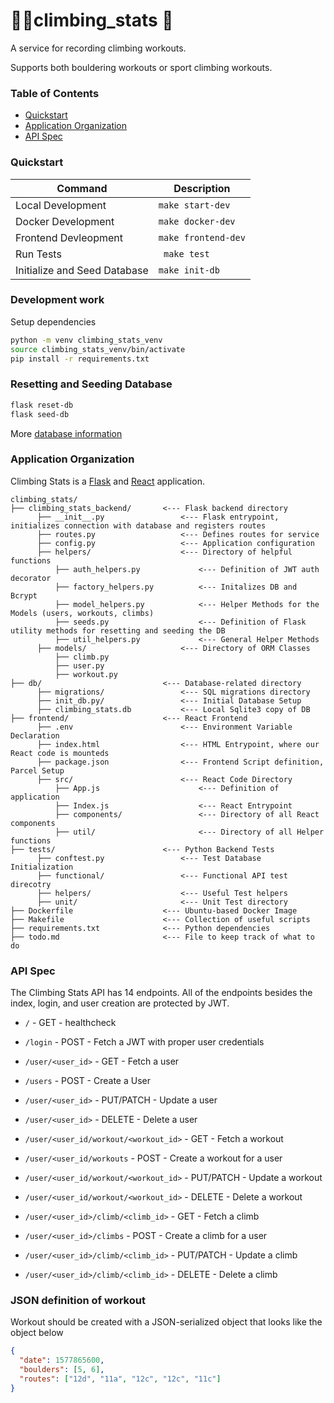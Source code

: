 # 🧗‍♀️climbing_stats 🧗

A service for recording climbing workouts.

Supports both bouldering workouts or sport climbing workouts.

### Table of Contents
* [Quickstart](#quickstart)
* [Application Organization](#application-organization)
* [API Spec](#api-spec)

### Quickstart


| Command       | Description   |
| ------------- |-------------|
| Local Development | ```make start-dev```| 
| Docker Development | ```make docker-dev``` |
| Frontend Devleopment | ``` make frontend-dev ``` |
| Run Tests | ``` make test``` |   
| Initialize and Seed Database | ``` make init-db ``` |   

### Development work

Setup dependencies

```bash
python -m venv climbing_stats_venv
source climbing_stats_venv/bin/activate
pip install -r requirements.txt
```

### Resetting and Seeding Database

```bash
flask reset-db 
flask seed-db
```

More [database information](db/README.md)

### Application Organization

Climbing Stats is a [Flask](https://flask.palletsprojects.com/en/1.1.x/) and [React](https://reactjs.org/) application.

```
climbing_stats/
├── climbing_stats_backend/       <--- Flask backend directory
      ├── __init__.py                 <--- Flask entrypoint, initializes connection with database and registers routes
      ├── routes.py                   <--- Defines routes for service
      ├── config.py                   <--- Application configuration
      ├── helpers/                    <--- Directory of helpful functions
          ├── auth_helpers.py             <--- Definition of JWT auth decorator
          ├── factory_helpers.py          <--- Initalizes DB and Bcrypt 
          ├── model_helpers.py            <--- Helper Methods for the Models (users, workouts, climbs)
          ├── seeds.py                    <--- Definition of Flask utility methods for resetting and seeding the DB
          ├── util_helpers.py             <--- General Helper Methods 
      ├── models/                     <--- Directory of ORM Classes
          ├── climb.py                    
          ├── user.py                     
          ├── workout.py                  
├── db/                           <--- Database-related directory
      ├── migrations/                 <--- SQL migrations directory
      ├── init_db.py/                 <--- Initial Database Setup
      ├── climbing_stats.db           <--- Local Sqlite3 copy of DB
├── frontend/                     <--- React Frontend
      ├── .env                        <--- Environment Variable Declaration
      ├── index.html                  <--- HTML Entrypoint, where our React code is mounteds
      ├── package.json                <--- Frontend Script definition, Parcel Setup
      ├── src/                        <--- React Code Directory
          ├── App.js                      <--- Definition of application 
          ├── Index.js                    <--- React Entrypoint
          ├── components/                 <--- Directory of all React components
          ├── util/                       <--- Directory of all Helper functions
├── tests/                        <--- Python Backend Tests
      ├── conftest.py                 <--- Test Database Initialization
      ├── functional/                 <--- Functional API test direcotry
      ├── helpers/                    <--- Useful Test helpers
      ├── unit/                       <--- Unit Test directory
├── Dockerfile                    <--- Ubuntu-based Docker Image
├── Makefile                      <--- Collection of useful scripts
├── requirements.txt              <--- Python dependencies
├── todo.md                       <--- File to keep track of what to do
```
### API Spec

The Climbing Stats API has 14 endpoints. All of the endpoints besides the index, login, and user creation are protected by JWT.

* `/` - GET - healthcheck
* `/login` - POST - Fetch a JWT with proper user credentials

* `/user/<user_id>` - GET - Fetch a user
* `/users` - POST - Create a User
* `/user/<user_id>` - PUT/PATCH - Update a user
* `/user/<user_id>` - DELETE - Delete a user

* `/user/<user_id/workout/<workout_id>` - GET - Fetch a workout
* `/user/<user_id/workouts` - POST - Create a workout for a user
* `/user/<user_id/workout/<workout_id>` - PUT/PATCH - Update a workout
* `/user/<user_id/workout/<workout_id>` - DELETE - Delete a workout

* `/user/<user_id>/climb/<climb_id>` - GET - Fetch a climb
* `/user/<user_id>/climbs` - POST - Create a climb for a user
* `/user/<user_id>/climb/<climb_id>` - PUT/PATCH - Update a climb
* `/user/<user_id>/climb/<climb_id>` - DELETE - Delete a climb

### JSON definition of workout

Workout should be created with a JSON-serialized object that looks like the object below

```json
{
  "date": 1577865600,
  "boulders": [5, 6],
  "routes": ["12d", "11a", "12c", "12c", "11c"]
}
```